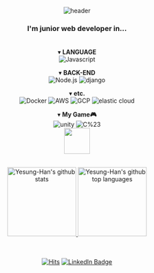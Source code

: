 

<div align=center>
  
  ![header](https://capsule-render.vercel.app/api?type=Waving&color=gradient&height=200&section=header&text=Hi%20there%20👋!&desc=Yesung-Han🧑‍💻's%20GitHub%20Page&fontSize=45&fontAlign=83&fontAlignY=32&descAlign=81&&descAlignY=52)

</div>

<div align=center>
  
  ### I'm junior web developer in...<br /><br />
  
▾ **LANGUAGE** <br />
![Javascript](https://img.shields.io/badge/JavaScript-black?logo=Javascript)

▾ **BACK-END** <br />
![Node.js](https://img.shields.io/badge/Node.js-black?logo=node.js)
![django](https://img.shields.io/badge/django-black?logo=django)
  
▾ **etc.** <br />
![Docker](https://img.shields.io/badge/Docker-black?logo=Docker)
![AWS](https://img.shields.io/badge/AWS-black?logo=Amazon)
![GCP](https://img.shields.io/badge/GCP-black?logo=Google)
![elastic cloud](https://img.shields.io/badge/elasticsearch-black?logo=elasticsearch)

  
▾ **My Game🎮** <br />
![unity](https://img.shields.io/badge/unity-black?logo=unity)
![C%23](https://img.shields.io/badge/C%23-black)
<br />
<a href="https://play.google.com/store/apps/details?id=com.RocketNo9.TetTetBlock" alt="TetTetBlock">
  <img src="https://play-lh.googleusercontent.com/VJvsB0TOlCaWsJlXcbRqJWGlF_NYjow8Ui6JVrYvN9R38TxHi3OrSo8_QStUOZbxLRhk=w480-h960-rw" width="60" height="60" />
</a>
<br />
<br />

</div>
  
<div align=center>

<a href="https://github.com/Yesung-Han">
  <img height="160em" src="https://github-readme-stats.vercel.app/api?username=Yesung-Han&show_icons=true&theme=radical" alt="Yesung-Han's github stats" />
  <img height="160em" src="https://github-readme-stats.vercel.app/api/top-langs/?username=Yesung-Han&layout=compact&show_icons=true&theme=radical" alt="Yesung-Han's github top languages" />
</a>
  
</div>

<br/>
<br/>

<div align=center>
  
  [![Hits](https://hits.seeyoufarm.com/api/count/incr/badge.svg?url=https%3A%2F%2Fgithub.com%2FYesung-Han&count_bg=%2379C83D&title_bg=%23555555&icon=&icon_color=%23E7E7E7&title=hits&edge_flat=false)](https://hits.seeyoufarm.com)
  [![LinkedIn Badge](https://img.shields.io/badge/Linkedin-1877f2?style=flat-square&logo=linkedin&logoColor=white&link=https://www.linkedin.com/in/yesung-han-87045419a/)](https://www.linkedin.com/in/yesung-han-87045419a/)
</div>

